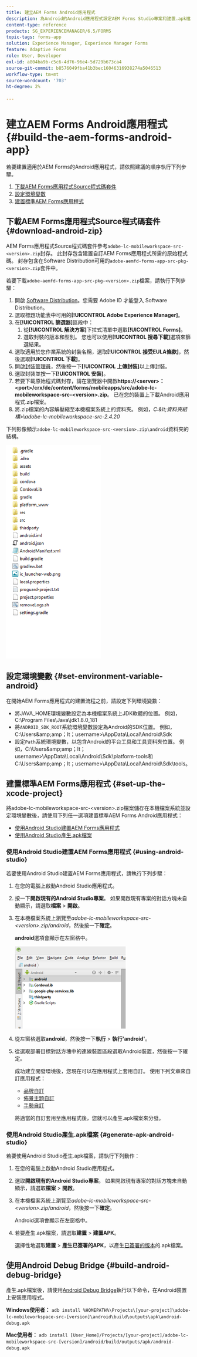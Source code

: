 ```yaml
---
title: 建立AEM Forms Android應用程式
description: 為Android的Android應用程式設定AEM Forms Studio專案和建置.apk檔案的步驟
content-type: reference
products: SG_EXPERIENCEMANAGER/6.5/FORMS
topic-tags: forms-app
solution: Experience Manager, Experience Manager Forms
feature: Adaptive Forms
role: User, Developer
exl-id: a804ba9b-c5c6-4d76-96e4-5d729b673ca4
source-git-commit: b8576049fba41b3bec16046316938274a5046513
workflow-type: tm+mt
source-wordcount: '703'
ht-degree: 2%

---
```


# 建立AEM Forms Android應用程式 {#build-the-aem-forms-android-app}

若要建置適用於AEM Forms的Android應用程式，請依照建議的順序執行下列步驟。

1. [下載AEM Forms應用程式Source程式碼套件](#download-android-zip)
1. [設定環境變數](#set-environment-variable-android)
1. [建置標準AEM Forms應用程式](#set-up-the-xcode-project)

## 下載AEM Forms應用程式Source程式碼套件 {#download-android-zip}

AEM Forms應用程式Source程式碼套件參考`adobe-lc-mobileworkspace-src-<version>.zip`封存。 此封存包含建置自訂AEM Forms應用程式所需的原始程式碼。 封存包含在Software Distribution可用的`adobe-aemfd-forms-app-src-pkg-<version>.zip`套件中。

若要下載`adobe-aemfd-forms-app-src-pkg-<version>.zip`檔案，請執行下列步驟：

1. 開啟 [Software Distribution](https://experience.adobe.com/downloads)。您需要 Adobe ID 才能登入 Software Distribution。
1. 選取標題功能表中可用的&#x200B;**[!UICONTROL Adobe Experience Manager]**。
1. 在&#x200B;**[!UICONTROL 篩選器]**&#x200B;區段中：
   1. 從&#x200B;**[!UICONTROL 解決方案]**&#x200B;下拉式清單中選取&#x200B;**[!UICONTROL Forms]**。
   2. 選取封裝的版本和型別。 您也可以使用&#x200B;**[!UICONTROL 搜尋下載]**&#x200B;選項來篩選結果。
1. 選取適用於您作業系統的封裝名稱，選取&#x200B;**[!UICONTROL 接受EULA條款]**，然後選取&#x200B;**[!UICONTROL 下載]**。
1. 開啟[封裝管理員](/help/sites-administering/package-manager.md)，然後按一下&#x200B;**[!UICONTROL 上傳封裝]**&#x200B;以上傳封裝。
1. 選取封裝並按一下&#x200B;**[!UICONTROL 安裝]**。
1. 若要下載原始程式碼封存，請在瀏覽器中開啟&#x200B;**https://&lt;server>：&lt;port>/crx/de/content/forms/mobileapps/src/adobe-lc-mobileworkspace-src-&lt;version>.zip**。 已在您的裝置上下載Android應用程式.zip檔案。
1. 將.zip檔案的內容解壓縮至本機檔案系統上的資料夾。 例如，*C:\&lt;資料夾結構>\adobe-lc-mobileworkspace-src-2.4.20*

下列影像顯示`adobe-lc-mobileworkspace-src-<version>.zip\android`資料夾的結構。

![zip_android_folder_structure](assets/zip_android_folder_structure.png)

## 設定環境變數 {#set-environment-variable-android}

在開始AEM Forms應用程式的建置流程之前，請設定下列環境變數：

* 將JAVA_HOME環境變數設定為本機檔案系統上JDK軟體的位置。 例如，C:\Program Files\Java\jdk1.8.0_181
* 將`ANDROID_SDK_ROOT`系統環境變數設定為Android的SDK位置。 例如， C:\Users\&amp;amp；lt；username>\AppData\Local\Android\Sdk
* 設定`Path`系統環境變數，以包含Android的平台工具和工具資料夾位置。 例如，C:\Users\&amp;amp；lt；username>\AppData\Local\Android\Sdk\platform-tools和C:\Users\&amp;amp；lt；username>\AppData\Local\Android\Sdk\tools。

## 建置標準AEM Forms應用程式 {#set-up-the-xcode-project}

將adobe-lc-mobileworkspace-src-&lt;version>.zip檔案儲存在本機檔案系統並設定環境變數後，請使用下列任一選項建置標準AEM Forms Android應用程式：

* [使用Android Studio建置AEM Forms應用程式](#using-android-studio)
* [使用Android Studio產生.apk檔案](#generate-apk-android-studio)

### 使用Android Studio建置AEM Forms應用程式 {#using-android-studio}

若要使用Android Studio建置AEM Forms應用程式，請執行下列步驟：

1. 在您的電腦上啟動Android Studio應用程式。
1. 按一下&#x200B;**開啟現有的Android Studio專案**。 如果開啟現有專案的對話方塊未自動顯示，請選取&#x200B;**檔案** > **開啟**。
1. 在本機檔案系統上瀏覽至&#x200B;*adobe-lc-mobileworkspace-src-&lt;version>.zip/android*，然後按一下&#x200B;**確定**。

   **android**&#x200B;選項會顯示在左窗格中。

   ![android_folder_studio](assets/android_folder_studio.png)

1. 從左窗格選取&#x200B;**android**，然後按一下&#x200B;**執行** > **執行&#39;android&#39;**。
1. 從選取部署目標對話方塊中的連線裝置區段選取Android裝置，然後按一下確定。

   成功建立開發環境後，您現在可以在應用程式上套用自訂。 使用下列文章來自訂應用程式：

   * [品牌自訂](/help/forms/using/branding-customization.md)
   * [佈景主題自訂](/help/forms/using/theme-customization.md)
   * [手勢自訂](/help/forms/using/gesture-customization.md)

   將適當的自訂套用至應用程式後，您就可以產生.apk檔案來分發。

### 使用Android Studio產生.apk檔案 {#generate-apk-android-studio}

若要使用Android Studio產生.apk檔案，請執行下列動作：

1. 在您的電腦上啟動Android Studio應用程式。
1. 選取&#x200B;**開啟現有的Android Studio專案**。 如果開啟現有專案的對話方塊未自動顯示，請選取&#x200B;**檔案** > **開啟**。
1. 在本機檔案系統上瀏覽至&#x200B;*adobe-lc-mobileworkspace-src-&lt;version>.zip/android*，然後按一下&#x200B;**確定**。

   Android選項會顯示在左窗格中。

1. 若要產生.apk檔案，請選取&#x200B;**建置** > **建置APK**。

   選擇性地選取&#x200B;**建置** > **產生已簽署的APK**，以產生[已簽署的版本](https://developer.android.com/studio/publish/app-signing)的.apk檔案。

## 使用Android Debug Bridge {#build-android-debug-bridge}

產生.apk檔案後，請使用[Android Debug Bridge](https://developer.android.com/tools/adb)執行以下命令，在Android裝置上安裝應用程式。

**Windows使用者：** `adb install %HOMEPATH%\Projects\[your-project]\adobe-lc-mobileworkspace-src-[version]\android\build\outputs\apk\android-debug.apk`

**Mac使用者：** `adb install [User_Home]/Projects/[your-project]/adobe-lc-mobileworkspace-src-[version]/android/build/outputs/apk/android-debug.apk`
